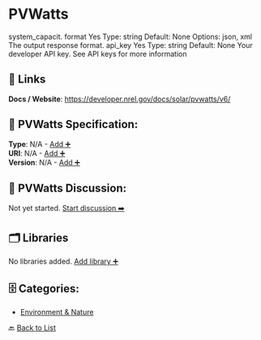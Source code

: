 # PVWatts

system_capacit. format Yes Type: string Default: None Options: json, xml The output response format. api_key Yes Type: string Default: None Your developer API key. See API keys for more information

##  🔗 Links
**Docs / Website**: https://developer.nrel.gov/docs/solar/pvwatts/v6/

## 🧬 PVWatts Specification:
**Type**: N/A - [Add ➕](https://github.com/apis-list/apis-list/edit/main/apis/pvwatts/pvwatts.yaml)  
**URI**: N/A - [Add ➕](https://github.com/apis-list/apis-list/edit/main/apis/pvwatts/pvwatts.yaml)  
**Version**: N/A - [Add ➕](https://github.com/apis-list/apis-list/edit/main/apis/pvwatts/pvwatts.yaml)

## 💬 PVWatts Discussion:
Not yet started. [Start discussion ➡️](https://github.com/apis-list/apis-list/discussions/new)

## 🗂️ Libraries

No libraries added. [Add library ➕](https://github.com/apis-list/apis-list/edit/main/apis/pvwatts/pvwatts.yaml)    


## 🗄️ Categories:
- [Environment & Nature](https://github.com/apis-list/apis-list#environment--nature-)

🔙  [Back to List](https://github.com/apis-list/apis-list)
